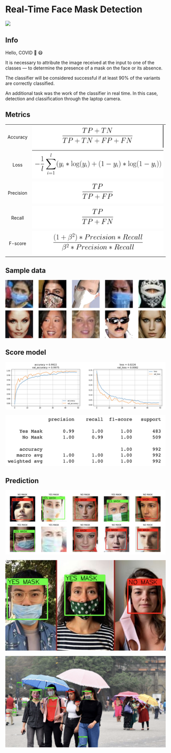 # Real-Time Face Mask Detection

![](face-mask-detection.gif)

## Info

Hello, COVID 👋 😷

It is necessary to attribute the image received at the input to one of the classes — to determine the presence of a mask on the face or its absence.

The classifier will be considered successful if at least 90% of the variants are correctly classified.

An additional task was the work of the classifier in real time. In this case, detection and classification through the laptop camera.

## Metrics

|             |                        |
|:-----------:|:----------------------:|
|  Accuracy   | ![](src/accuracy.png)  |
|    Loss     |   ![](src/loss.png)    |
|  Precision  | ![](src/precision.png) |
|   Recall    |  ![](src/recall.png)   |
|   F-score   |  ![](src/f_score.png)  |

## Sample data

![](src/sample_data.png)

## Score model

![](src/final_metrics.png)

![](src/final_metrics_2.png)

## Prediction

![](src/score_model.png)

![](src/score_model_2.png)

![](src/score_model_3.png)
